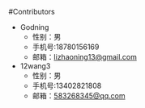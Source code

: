 #Contributors
- Godning
  - 性别：男 
  - 手机号:18780156169
  - 邮箱：lizhaoning13@gmail.com
- 12wang3
  - 性别：男 
  - 手机号:13402821808
  - 邮箱：583268345@qq.com
